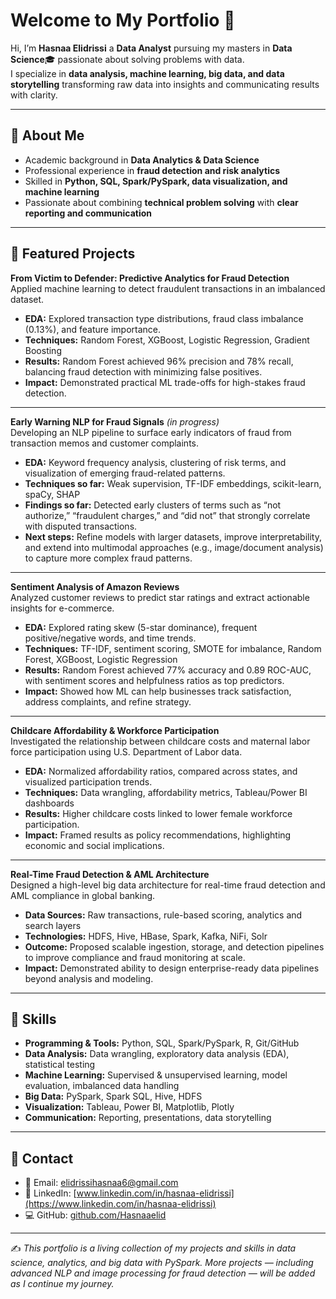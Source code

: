 # Welcome to My Portfolio 👋

Hi, I’m **Hasnaa Elidrissi** a **Data Analyst** pursuing my masters in **Data Science**🎓 passionate about solving problems with data.  
I specialize in **data analysis, machine learning, big data, and data storytelling** transforming raw data into insights and communicating results with clarity.

---

## 🔹 About Me
- Academic background in **Data Analytics & Data Science**  
- Professional experience in **fraud detection and risk analytics**  
- Skilled in **Python, SQL, Spark/PySpark, data visualization, and machine learning**  
- Passionate about combining **technical problem solving** with **clear reporting and communication**  

---

## 🔹 Featured Projects

**From Victim to Defender: Predictive Analytics for Fraud Detection**  
Applied machine learning to detect fraudulent transactions in an imbalanced dataset.  
- **EDA:** Explored transaction type distributions, fraud class imbalance (0.13%), and feature importance.  
- **Techniques:** Random Forest, XGBoost, Logistic Regression, Gradient Boosting  
- **Results:** Random Forest achieved 96% precision and 78% recall, balancing fraud detection with minimizing false positives.  
- **Impact:** Demonstrated practical ML trade-offs for high-stakes fraud detection.  

---

**Early Warning NLP for Fraud Signals** *(in progress)*  
Developing an NLP pipeline to surface early indicators of fraud from transaction memos and customer complaints.  
- **EDA:** Keyword frequency analysis, clustering of risk terms, and visualization of emerging fraud-related patterns.  
- **Techniques so far:** Weak supervision, TF-IDF embeddings, scikit-learn, spaCy, SHAP  
- **Findings so far:** Detected early clusters of terms such as “not authorize,” “fraudulent charges,” and “did not” that strongly correlate with disputed transactions.  
- **Next steps:** Refine models with larger datasets, improve interpretability, and extend into multimodal approaches (e.g., image/document analysis) to capture more complex fraud patterns.  

---

**Sentiment Analysis of Amazon Reviews**  
Analyzed customer reviews to predict star ratings and extract actionable insights for e-commerce.  
- **EDA:** Explored rating skew (5-star dominance), frequent positive/negative words, and time trends.  
- **Techniques:** TF-IDF, sentiment scoring, SMOTE for imbalance, Random Forest, XGBoost, Logistic Regression  
- **Results:** Random Forest achieved 77% accuracy and 0.89 ROC-AUC, with sentiment scores and helpfulness ratios as top predictors.  
- **Impact:** Showed how ML can help businesses track satisfaction, address complaints, and refine strategy.  

---

**Childcare Affordability & Workforce Participation**  
Investigated the relationship between childcare costs and maternal labor force participation using U.S. Department of Labor data.  
- **EDA:** Normalized affordability ratios, compared across states, and visualized participation trends.  
- **Techniques:** Data wrangling, affordability metrics, Tableau/Power BI dashboards  
- **Results:** Higher childcare costs linked to lower female workforce participation.  
- **Impact:** Framed results as policy recommendations, highlighting economic and social implications.  

---

**Real-Time Fraud Detection & AML Architecture**  
Designed a high-level big data architecture for real-time fraud detection and AML compliance in global banking.  
- **Data Sources:** Raw transactions, rule-based scoring, analytics and search layers  
- **Technologies:** HDFS, Hive, HBase, Spark, Kafka, NiFi, Solr  
- **Outcome:** Proposed scalable ingestion, storage, and detection pipelines to improve compliance and fraud monitoring at scale.  
- **Impact:** Demonstrated ability to design enterprise-ready data pipelines beyond analysis and modeling.  

---

## 🔹 Skills
- **Programming & Tools:** Python, SQL, Spark/PySpark, R, Git/GitHub  
- **Data Analysis:** Data wrangling, exploratory data analysis (EDA), statistical testing 
- **Machine Learning:** Supervised & unsupervised learning, model evaluation, imbalanced data handling  
- **Big Data:** PySpark, Spark SQL, Hive, HDFS  
- **Visualization:** Tableau, Power BI, Matplotlib, Plotly  
- **Communication:** Reporting, presentations, data storytelling  

---

## 🔹 Contact
- 📧 Email: [elidrissihasnaa6@gmail.com](mailto:elidrissihasnaa6@gmail.com)  
- 💼 LinkedIn: [www.linkedin.com/in/hasnaa-elidrissi](https://www.linkedin.com/in/hasnaa-elidrissi)  
- 💻 GitHub: [github.com/Hasnaaelid](https://github.com/Hasnaaelid)  

---

✍️ *This portfolio is a living collection of my projects and skills in data science, analytics, and big data with PySpark. More projects — including advanced NLP and image processing for fraud detection — will be added as I continue my journey.*
